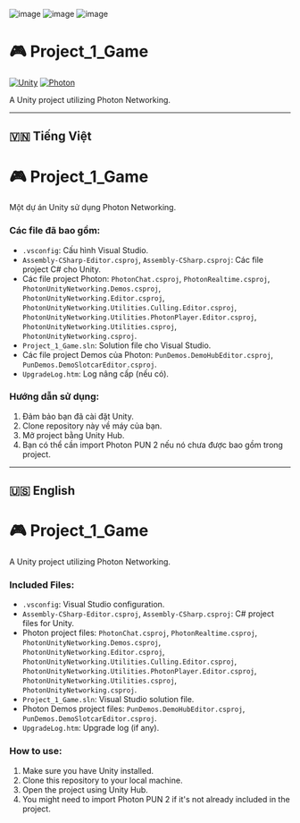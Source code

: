 ![image](https://github.com/user-attachments/assets/679ce856-7547-40e7-a5c5-fa6a84250b26)
![image](https://github.com/user-attachments/assets/ea6a4109-42b8-4913-b2a6-0b5a1000b757)
![image](https://github.com/user-attachments/assets/6531eef2-a12b-49f7-856f-76041986e71c)

# 🎮 Project_1_Game

[![Unity](https://img.shields.io/badge/Unity-5c5c5c?style=for-the-badge&logo=unity&logoColor=white)](https://unity.com/)
[![Photon](https://img.shields.io/badge/Photon-black?style=for-the-badge&logo=photon&logoColor=white)](https://www.photonengine.com/)

A Unity project utilizing Photon Networking.

---

## 🇻🇳 Tiếng Việt

# 🎮 Project_1_Game

Một dự án Unity sử dụng Photon Networking.

### Các file đã bao gồm:

* `.vsconfig`: Cấu hình Visual Studio.
* `Assembly-CSharp-Editor.csproj`, `Assembly-CSharp.csproj`: Các file project C# cho Unity.
* Các file project Photon: `PhotonChat.csproj`, `PhotonRealtime.csproj`, `PhotonUnityNetworking.Demos.csproj`, `PhotonUnityNetworking.Editor.csproj`, `PhotonUnityNetworking.Utilities.Culling.Editor.csproj`, `PhotonUnityNetworking.Utilities.PhotonPlayer.Editor.csproj`, `PhotonUnityNetworking.Utilities.csproj`, `PhotonUnityNetworking.csproj`.
* `Project_1_Game.sln`: Solution file cho Visual Studio.
* Các file project Demos của Photon: `PunDemos.DemoHubEditor.csproj`, `PunDemos.DemoSlotcarEditor.csproj`.
* `UpgradeLog.htm`: Log nâng cấp (nếu có).

### Hướng dẫn sử dụng:

1.  Đảm bảo bạn đã cài đặt Unity.
2.  Clone repository này về máy của bạn.
3.  Mở project bằng Unity Hub.
4.  Bạn có thể cần import Photon PUN 2 nếu nó chưa được bao gồm trong project.

---

## 🇺🇸 English

# 🎮 Project_1_Game

A Unity project utilizing Photon Networking.

### Included Files:

* `.vsconfig`: Visual Studio configuration.
* `Assembly-CSharp-Editor.csproj`, `Assembly-CSharp.csproj`: C# project files for Unity.
* Photon project files: `PhotonChat.csproj`, `PhotonRealtime.csproj`, `PhotonUnityNetworking.Demos.csproj`, `PhotonUnityNetworking.Editor.csproj`, `PhotonUnityNetworking.Utilities.Culling.Editor.csproj`, `PhotonUnityNetworking.Utilities.PhotonPlayer.Editor.csproj`, `PhotonUnityNetworking.Utilities.csproj`, `PhotonUnityNetworking.csproj`.
* `Project_1_Game.sln`: Visual Studio solution file.
* Photon Demos project files: `PunDemos.DemoHubEditor.csproj`, `PunDemos.DemoSlotcarEditor.csproj`.
* `UpgradeLog.htm`: Upgrade log (if any).

### How to use:

1.  Make sure you have Unity installed.
2.  Clone this repository to your local machine.
3.  Open the project using Unity Hub.
4.  You might need to import Photon PUN 2 if it's not already included in the project.
